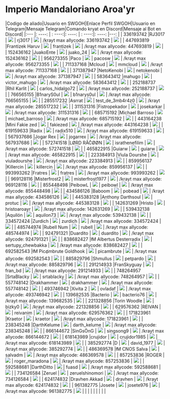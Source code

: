 # Imperio Mandaloriano Aroa'yr

|Codigo de aliado|Usuario en SWGOH|Enlace Perfil SWGOH|Usuario en Telegram|Mensaje Telegram|Comando kryat en Discord|Mensaje al Bot en Discord|
|:--- |: ----: | : ----:|: ----: | : ----:|: ----: |---: |
| 336193742 |RJ3017 | <a href="https://swgoh.gg/p/336193742/"><img src="images/icons8-swgoh-64.png" /></a> | rj3017 | <a href="https://t.me/rj3017"><img src="images/icons8-telegram-48.png" /></a> | /krayt max allycode: 336193742 | <a href="https://discord.com/channels/@me/1120739028111728740"><img src="images/icons8-discord-48.png" /></a> |
| 447693819 |Frantizek Haruv | <a href="https://swgoh.gg/p/447693819/"><img src="images/icons8-swgoh-64.png" /></a> | frantizek | <a href="https://t.me/frantizek"><img src="images/icons8-telegram-48.png" /></a> | /krayt max allycode: 447693819 | <a href="https://discord.com/channels/@me/1120739028111728740"><img src="images/icons8-discord-48.png" /></a> |
| 152436162 |JuakoEnte | <a href="https://swgoh.gg/p/152436162/"><img src="images/icons8-swgoh-64.png" /></a> | juako_24 | <a href="https://t.me/juako_24"><img src="images/icons8-telegram-48.png" /></a> | /krayt max allycode: 152436162 | <a href="https://discord.com/channels/@me/1120739028111728740"><img src="images/icons8-discord-48.png" /></a> |
| 956273355 |Paco | <a href="https://swgoh.gg/p/956273355/"><img src="images/icons8-swgoh-64.png" /></a> | pacosw | <a href="https://t.me/pacosw"><img src="images/icons8-telegram-48.png" /></a> | /krayt max allycode: 956273355 | <a href="https://discord.com/channels/@me/1120739028111728740"><img src="images/icons8-discord-48.png" /></a> |
| 711337168 |Mcloud | <a href="https://swgoh.gg/p/711337168/"><img src="images/icons8-swgoh-64.png" /></a> | mmcloud | <a href="https://t.me/mmcloud"><img src="images/icons8-telegram-48.png" /></a> | /krayt max allycode: 711337168 | <a href="https://discord.com/channels/@me/1120739028111728740"><img src="images/icons8-discord-48.png" /></a> |
| 371387947 |NetoKenobi | <a href="https://swgoh.gg/p/371387947/"><img src="images/icons8-swgoh-64.png" /></a> | netokenobi | <a href="https://t.me/netokenobi"><img src="images/icons8-telegram-48.png" /></a> | /krayt max allycode: 371387947 | <a href="https://discord.com/channels/@me/1120739028111728740"><img src="images/icons8-discord-48.png" /></a> |
| 583643412 |mahugo | <a href="https://swgoh.gg/p/583643412/"><img src="images/icons8-swgoh-64.png" /></a> | victor_mahugo | <a href="https://t.me/victor_mahugo"><img src="images/icons8-telegram-48.png" /></a> | /krayt max allycode: 583643412 | <a href="https://discord.com/channels/@me/1120739028111728740"><img src="images/icons8-discord-48.png" /></a> |
| 252188737 |Rhil Karlit | <a href="https://swgoh.gg/p/252188737/"><img src="images/icons8-swgoh-64.png" /></a> | carlos_hidalgo72 | <a href="https://t.me/carlos_hidalgo72"><img src="images/icons8-telegram-48.png" /></a> | /krayt max allycode: 252188737 | <a href="https://discord.com/channels/@me/1120739028111728740"><img src="images/icons8-discord-48.png" /></a> |
| 766565155 |B1naryS0ul | <a href="https://swgoh.gg/p/766565155/"><img src="images/icons8-swgoh-64.png" /></a> | b1narys0ul | <a href="https://t.me/b1narys0ul"><img src="images/icons8-telegram-48.png" /></a> | /krayt max allycode: 766565155 | <a href="https://discord.com/channels/@me/1120739028111728740"><img src="images/icons8-discord-48.png" /></a> |
| 285517232 |Asrrat | <a href="https://swgoh.gg/p/285517232/"><img src="images/icons8-swgoh-64.png" /></a> | test_de_3mb4r4z0 | <a href="https://t.me/test_de_3mb4r4z0"><img src="images/icons8-telegram-48.png" /></a> | /krayt max allycode: 285517232 | <a href="https://discord.com/channels/@me/1120739028111728740"><img src="images/icons8-discord-48.png" /></a> |
| 311531316 |Fistropekador | <a href="https://swgoh.gg/p/311531316/"><img src="images/icons8-swgoh-64.png" /></a> | josekarkar | <a href="https://t.me/josekarkar"><img src="images/icons8-telegram-48.png" /></a> | /krayt max allycode: 311531316 | <a href="https://discord.com/channels/@me/1120739028111728740"><img src="images/icons8-discord-48.png" /></a> |
| 685715192 |Michael Barroso | <a href="https://swgoh.gg/p/685715192/"><img src="images/icons8-swgoh-64.png" /></a> | michael_barroso | <a href="https://t.me/michael_barroso"><img src="images/icons8-telegram-48.png" /></a> | /krayt max allycode: 685715192 | <a href="https://discord.com/channels/@me/1120739028111728740"><img src="images/icons8-discord-48.png" /></a> |
| 443164238 |Mini Fakie zed | <a href="https://swgoh.gg/p/443164238/"><img src="images/icons8-swgoh-64.png" /></a> | fakiezed | <a href="https://t.me/fakiezed"><img src="images/icons8-telegram-48.png" /></a> | /krayt max allycode: 443164238 | <a href="https://discord.com/channels/@me/1120739028111728740"><img src="images/icons8-discord-48.png" /></a> |
| 619159633 |Radix | <a href="https://swgoh.gg/p/619159633/"><img src="images/icons8-swgoh-64.png" /></a> | radix510 | <a href="https://t.me/radix510"><img src="images/icons8-telegram-48.png" /></a> | /krayt max allycode: 619159633 | <a href="https://discord.com/channels/@me/1120739028111728740"><img src="images/icons8-discord-48.png" /></a> |
| 567937686 |Jogar Rex | <a href="https://swgoh.gg/p/567937686/"><img src="images/icons8-swgoh-64.png" /></a> | jogarrex | <a href="https://t.me/jogarrex"><img src="images/icons8-telegram-48.png" /></a> | /krayt max allycode: 567937686 | <a href="https://discord.com/channels/@me/1120739028111728740"><img src="images/icons8-discord-48.png" /></a> |
| 572741518 |LØRD RÂČØØN | <a href="https://swgoh.gg/p/572741518/"><img src="images/icons8-swgoh-64.png" /></a> | israthenefilim | <a href="https://t.me/israthenefilim"><img src="images/icons8-telegram-48.png" /></a> | /krayt max allycode: 572741518 | <a href="https://discord.com/channels/@me/1120739028111728740"><img src="images/icons8-discord-48.png" /></a> |
| 465822915 |Guiarw | <a href="https://swgoh.gg/p/465822915/"><img src="images/icons8-swgoh-64.png" /></a> | guiarw | <a href="https://t.me/guiarw"><img src="images/icons8-telegram-48.png" /></a> | /krayt max allycode: 465822915 | <a href="https://discord.com/channels/@me/1120739028111728740"><img src="images/icons8-discord-48.png" /></a> |
| 223384913 |Viula Dourshe | <a href="https://swgoh.gg/p/223384913/"><img src="images/icons8-swgoh-64.png" /></a> | viuladourshe | <a href="https://t.me/viuladourshe"><img src="images/icons8-telegram-48.png" /></a> | /krayt max allycode: 223384913 | <a href="https://discord.com/channels/@me/1120739028111728740"><img src="images/icons8-discord-48.png" /></a> |
| 859956137 |Killercin | <a href="https://swgoh.gg/p/859956137/"><img src="images/icons8-swgoh-64.png" /></a> | killercin | <a href="https://t.me/killercin"><img src="images/icons8-telegram-48.png" /></a> | /krayt max allycode: 859956137 | <a href="https://discord.com/channels/@me/1120739028111728740"><img src="images/icons8-discord-48.png" /></a> |
| 993993262 |Fratres | <a href="https://swgoh.gg/p/993993262/"><img src="images/icons8-swgoh-64.png" /></a> | fratres | <a href="https://t.me/fratres"><img src="images/icons8-telegram-48.png" /></a> | /krayt max allycode: 993993262 | <a href="https://discord.com/channels/@me/1120739028111728740"><img src="images/icons8-discord-48.png" /></a> |
| 969128116 |Misterfrost2 | <a href="https://swgoh.gg/p/969128116/"><img src="images/icons8-swgoh-64.png" /></a> | misterfrost1977 | <a href="https://t.me/misterfrost1977"><img src="images/icons8-telegram-48.png" /></a> | /krayt max allycode: 969128116 | <a href="https://discord.com/channels/@me/1120739028111728740"><img src="images/icons8-discord-48.png" /></a> |
| 855448498 |PeibowL | <a href="https://swgoh.gg/p/855448498/"><img src="images/icons8-swgoh-64.png" /></a> | peibowl | <a href="https://t.me/peibowl"><img src="images/icons8-telegram-48.png" /></a> | /krayt max allycode: 855448498 | <a href="https://discord.com/channels/@me/1120739028111728740"><img src="images/icons8-discord-48.png" /></a> |
| 434586126 |Baboom | <a href="https://swgoh.gg/p/434586126/"><img src="images/icons8-swgoh-64.png" /></a> | pobead | <a href="https://t.me/pobead"><img src="images/icons8-telegram-48.png" /></a> | /krayt max allycode: 434586126 | <a href="https://discord.com/channels/@me/1120739028111728740"><img src="images/icons8-discord-48.png" /></a> |
| 445383128 |Anthony Darthsoul | <a href="https://swgoh.gg/p/445383128/"><img src="images/icons8-swgoh-64.png" /></a> | protuc | <a href="https://t.me/protuc"><img src="images/icons8-telegram-48.png" /></a> | /krayt max allycode: 445383128 | <a href="https://discord.com/channels/@me/1120739028111728740"><img src="images/icons8-discord-48.png" /></a> |
| 142631269 |Hristo | <a href="https://swgoh.gg/p/142631269/"><img src="images/icons8-swgoh-64.png" /></a> | hristoaroayr | <a href="https://t.me/hristoaroayr"><img src="images/icons8-telegram-48.png" /></a> | /krayt max allycode: 142631269 | <a href="https://discord.com/channels/@me/1120739028111728740"><img src="images/icons8-discord-48.png" /></a> |
| 539432138 |Aquilón | <a href="https://swgoh.gg/p/539432138/"><img src="images/icons8-swgoh-64.png" /></a> | aquilon73 | <a href="https://t.me/aquilon73"><img src="images/icons8-telegram-48.png" /></a> | /krayt max allycode: 539432138 | <a href="https://discord.com/channels/@me/1120739028111728740"><img src="images/icons8-discord-48.png" /></a> |
| 334572424 |Zurdich | <a href="https://swgoh.gg/p/334572424/"><img src="images/icons8-swgoh-64.png" /></a> | zurdich | <a href="https://t.me/zurdich"><img src="images/icons8-telegram-48.png" /></a> | /krayt max allycode: 334572424 | <a href="https://discord.com/channels/@me/1120739028111728740"><img src="images/icons8-discord-48.png" /></a> |
| 485744974 |Rubell Num | <a href="https://swgoh.gg/p/485744974/"><img src="images/icons8-swgoh-64.png" /></a> | rubell | <a href="https://t.me/rubell"><img src="images/icons8-telegram-48.png" /></a> | /krayt max allycode: 485744974 | <a href="https://discord.com/channels/@me/1120739028111728740"><img src="images/icons8-discord-48.png" /></a> |
| 924791321 |Duardito | <a href="https://swgoh.gg/p/924791321/"><img src="images/icons8-swgoh-64.png" /></a> | duardito | <a href="https://t.me/duardito"><img src="images/icons8-telegram-48.png" /></a> | /krayt max allycode: 924791321 | <a href="https://discord.com/channels/@me/1120739028111728740"><img src="images/icons8-discord-48.png" /></a> |
| 838682427 |łM Albertus Desterradix | <a href="https://swgoh.gg/p/838682427/"><img src="images/icons8-swgoh-64.png" /></a> | sertupy_chewbakka | <a href="https://t.me/sertupy_chewbakka"><img src="images/icons8-telegram-48.png" /></a> | /krayt max allycode: 838682427 | <a href="https://discord.com/channels/@me/1120739028111728740"><img src="images/icons8-discord-48.png" /></a> |
| 692582543 |łM Picథmbrute Goldhook | <a href="https://swgoh.gg/p/692582543/"><img src="images/icons8-swgoh-64.png" /></a> | picambrute | <a href="https://t.me/picambrute"><img src="images/icons8-telegram-48.png" /></a> | /krayt max allycode: 692582543 | <a href="https://discord.com/channels/@me/1120739028111728740"><img src="images/icons8-discord-48.png" /></a> |
| 885829796 |Shmullus | <a href="https://swgoh.gg/p/885829796/"><img src="images/icons8-swgoh-64.png" /></a> | petpardo | <a href="https://t.me/petpardo"><img src="images/icons8-telegram-48.png" /></a> | /krayt max allycode: 885829796 | <a href="https://discord.com/channels/@me/1120739028111728740"><img src="images/icons8-discord-48.png" /></a> |
| 291214933 |FranSkyguay | <a href="https://swgoh.gg/p/291214933/"><img src="images/icons8-swgoh-64.png" /></a> | fran_bd | <a href="https://t.me/fran_bd"><img src="images/icons8-telegram-48.png" /></a> | /krayt max allycode: 291214933 | <a href="https://discord.com/channels/@me/1120739028111728740"><img src="images/icons8-discord-48.png" /></a> |
| 748264957 |SrtaBlacky | <a href="https://swgoh.gg/p/748264957/"><img src="images/icons8-swgoh-64.png" /></a> | srtablacky | <a href="https://t.me/srtablacky"><img src="images/icons8-telegram-48.png" /></a> | /krayt max allycode: 748264957 | <a href="https://discord.com/channels/@me/1120739028111728740"><img src="images/icons8-discord-48.png" /></a> |
| 557748142 |Drakhammer | <a href="https://swgoh.gg/p/557748142/"><img src="images/icons8-swgoh-64.png" /></a> | drakhammer | <a href="https://t.me/drakhammer"><img src="images/icons8-telegram-48.png" /></a> | /krayt max allycode: 557748142 | <a href="https://discord.com/channels/@me/1120739028111728740"><img src="images/icons8-discord-48.png" /></a> |
| 493746942 |Xivita 2 | <a href="https://swgoh.gg/p/493746942/"><img src="images/icons8-swgoh-64.png" /></a> | ovladaf | <a href="https://t.me/ovladaf"><img src="images/icons8-telegram-48.png" /></a> | /krayt max allycode: 493746942 | <a href="https://discord.com/channels/@me/1120739028111728740"><img src="images/icons8-discord-48.png" /></a> |
| 139682535 |Bacterio | <a href="https://swgoh.gg/p/139682535/"><img src="images/icons8-swgoh-64.png" /></a> | bacterio76 | <a href="https://t.me/bacterio76"><img src="images/icons8-telegram-48.png" /></a> | /krayt max allycode: 139682535 | <a href="https://discord.com/channels/@me/1120739028111728740"><img src="images/icons8-discord-48.png" /></a> |
| 221328856 |Torin Woodle | <a href="https://swgoh.gg/p/221328856/"><img src="images/icons8-swgoh-64.png" /></a> | bizky0 | <a href="https://t.me/bizky0"><img src="images/icons8-telegram-48.png" /></a> | /krayt max allycode: 221328856 | <a href="https://discord.com/channels/@me/1120739028111728740"><img src="images/icons8-discord-48.png" /></a> |
| 629576362 |REIVAN | <a href="https://swgoh.gg/p/629576362/"><img src="images/icons8-swgoh-64.png" /></a> | reivanim | <a href="https://t.me/reivanim"><img src="images/icons8-telegram-48.png" /></a> | /krayt max allycode: 629576362 | <a href="https://discord.com/channels/@me/1120739028111728740"><img src="images/icons8-discord-48.png" /></a> |
| 171823961 |Kraetor | <a href="https://swgoh.gg/p/171823961/"><img src="images/icons8-swgoh-64.png" /></a> | kraetor | <a href="https://t.me/kraetor"><img src="images/icons8-telegram-48.png" /></a> | /krayt max allycode: 171823961 | <a href="https://discord.com/channels/@me/1120739028111728740"><img src="images/icons8-discord-48.png" /></a> |
| 238345248 |DarthKelume | <a href="https://swgoh.gg/p/238345248/"><img src="images/icons8-swgoh-64.png" /></a> | darth_kelume | <a href="https://t.me/darth_kelume"><img src="images/icons8-telegram-48.png" /></a> | /krayt max allycode: 238345248 | <a href="https://discord.com/channels/@me/1120739028111728740"><img src="images/icons8-discord-48.png" /></a> |
| 866144672 |SinGsÖnG | <a href="https://swgoh.gg/p/866144672/"><img src="images/icons8-swgoh-64.png" /></a> | singsong9 | <a href="https://t.me/singsong9"><img src="images/icons8-telegram-48.png" /></a> | /krayt max allycode: 866144672 | <a href="https://discord.com/channels/@me/1120739028111728740"><img src="images/icons8-discord-48.png" /></a> |
| 618143989 |crujidor | <a href="https://swgoh.gg/p/618143989/"><img src="images/icons8-swgoh-64.png" /></a> | crujidor1985 | <a href="https://t.me/crujidor1985"><img src="images/icons8-telegram-48.png" /></a> | /krayt max allycode: 618143989 | <a href="https://discord.com/channels/@me/1120739028111728740"><img src="images/icons8-discord-48.png" /></a> |
| 385292774 |D | <a href="https://swgoh.gg/p/385292774/"><img src="images/icons8-swgoh-64.png" /></a> | david_1977 | <a href="https://t.me/david_1977"><img src="images/icons8-telegram-48.png" /></a> | /krayt max allycode: 385292774 | <a href="https://discord.com/channels/@me/1120739028111728740"><img src="images/icons8-discord-48.png" /></a> |
| 486369578 |łM CNOS Salva | <a href="https://swgoh.gg/p/486369578/"><img src="images/icons8-swgoh-64.png" /></a> | salvadm | <a href="https://t.me/salvadm"><img src="images/icons8-telegram-48.png" /></a> | /krayt max allycode: 486369578 | <a href="https://discord.com/channels/@me/1120739028111728740"><img src="images/icons8-discord-48.png" /></a> |
| 857253836 |ROGER | <a href="https://swgoh.gg/p/857253836/"><img src="images/icons8-swgoh-64.png" /></a> | roger_maradona | <a href="https://t.me/roger_maradona"><img src="images/icons8-telegram-48.png" /></a> | /krayt max allycode: 857253836 | <a href="https://discord.com/channels/@me/1120739028111728740"><img src="images/icons8-discord-48.png" /></a> |
| 592588681 |DarthDitto | <a href="https://swgoh.gg/p/592588681/"><img src="images/icons8-swgoh-64.png" /></a> | fuasd | <a href="https://t.me/fuasd"><img src="images/icons8-telegram-48.png" /></a> | /krayt max allycode: 592588681 | <a href="https://discord.com/channels/@me/1120739028111728740"><img src="images/icons8-discord-48.png" /></a> |
| 734126584 |Zeruel | <a href="https://swgoh.gg/p/734126584/"><img src="images/icons8-swgoh-64.png" /></a> | zeruelshinomori | <a href="https://t.me/zeruelshinomori"><img src="images/icons8-telegram-48.png" /></a> | /krayt max allycode: 734126584 | <a href="https://discord.com/channels/@me/1120739028111728740"><img src="images/icons8-discord-48.png" /></a> |
| 624174832 |Dravhen Akkad | <a href="https://swgoh.gg/p/624174832/"><img src="images/icons8-swgoh-64.png" /></a> | dravhen | <a href="https://t.me/dravhen"><img src="images/icons8-telegram-48.png" /></a> | /krayt max allycode: 624174832 | <a href="https://discord.com/channels/@me/1120739028111728740"><img src="images/icons8-discord-48.png" /></a> |
| 961382775 |Josete | <a href="https://swgoh.gg/p/961382775/"><img src="images/icons8-swgoh-64.png" /></a> | josete976 | <a href="https://t.me/josete976"><img src="images/icons8-telegram-48.png" /></a> | /krayt max allycode: 961382775 | <a href="https://discord.com/channels/@me/1120739028111728740"><img src="images/icons8-discord-48.png" /></a> |
|  |  |  |   | | | | 
